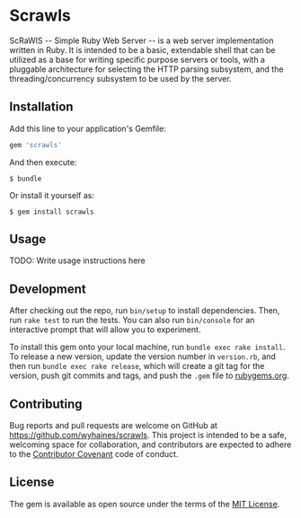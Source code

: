 # Scrawls

ScRaWlS -- Simple Ruby Web Server -- is a web server implementation written in Ruby. It is intended to be a basic, extendable shell that can be utilized as a base for writing specific purpose servers or tools, with a pluggable architecture for selecting the HTTP parsing subsystem, and the threading/concurrency subsystem to be used by the server.

## Installation

Add this line to your application's Gemfile:

```ruby
gem 'scrawls'
```

And then execute:

    $ bundle

Or install it yourself as:

    $ gem install scrawls

## Usage

TODO: Write usage instructions here

## Development

After checking out the repo, run `bin/setup` to install dependencies. Then, run `rake test` to run the tests. You can also run `bin/console` for an interactive prompt that will allow you to experiment.

To install this gem onto your local machine, run `bundle exec rake install`. To release a new version, update the version number in `version.rb`, and then run `bundle exec rake release`, which will create a git tag for the version, push git commits and tags, and push the `.gem` file to [rubygems.org](https://rubygems.org).

## Contributing

Bug reports and pull requests are welcome on GitHub at https://github.com/wyhaines/scrawls. This project is intended to be a safe, welcoming space for collaboration, and contributors are expected to adhere to the [Contributor Covenant](http://contributor-covenant.org) code of conduct.


## License

The gem is available as open source under the terms of the [MIT License](http://opensource.org/licenses/MIT).


